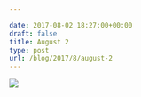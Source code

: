 ```yaml
---

date: 2017-08-02 18:27:00+00:00
draft: false
title: August 2
type: post
url: /blog/2017/8/august-2
---
```




  
   ![](/images/2017-08-02-20178august-2/IMG_1992+2.jpg)

  



